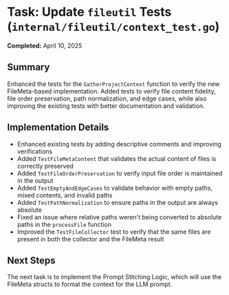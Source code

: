 # Task: Update `fileutil` Tests (`internal/fileutil/context_test.go`)

**Completed:** April 10, 2025

## Summary
Enhanced the tests for the `GatherProjectContext` function to verify the new FileMeta-based implementation. Added tests to verify file content fidelity, file order preservation, path normalization, and edge cases, while also improving the existing tests with better documentation and validation.

## Implementation Details
- Enhanced existing tests by adding descriptive comments and improving verifications
- Added `TestFileMetaContent` that validates the actual content of files is correctly preserved
- Added `TestFileOrderPreservation` to verify input file order is maintained in the output
- Added `TestEmptyAndEdgeCases` to validate behavior with empty paths, mixed contents, and invalid paths
- Added `TestPathNormalization` to ensure paths in the output are always absolute
- Fixed an issue where relative paths weren't being converted to absolute paths in the `processFile` function
- Improved the `TestFileCollector` test to verify that the same files are present in both the collector and the FileMeta result

## Next Steps
The next task is to implement the Prompt Stitching Logic, which will use the FileMeta structs to format the context for the LLM prompt.